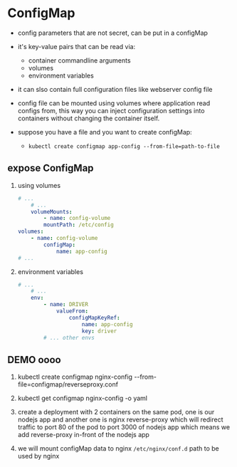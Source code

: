 # ConfigMap

- config parameters that are not secret, can be put in a configMap

- it's key-value pairs that can be read via:
    - container commandline arguments
    - volumes
    - environment variables

- it can slso contain full configuration files like webserver config file

- config file can be mounted using volumes where application read configs from,
this way you can inject configuration settings into containers without changing
the container itself.

- suppose you have a file and you want to create configMap:
    - `kubectl create configmap app-config --from-file=path-to-file`

## expose ConfigMap

1. using volumes

    ``` yaml
    # ...
        # ...
        volumeMounts:
            - name: config-volume
            mountPath: /etc/config
    volumes:
        - name: config-volume
            configMap:
                name: app-config
    # ...
    ```

2. environment variables

    ``` yaml
    # ...
        # ...
        env:
            - name: DRIVER
                valueFrom:
                    configMapKeyRef:
                        name: app-config
                        key: driver
            # ... other envs
    ```

## DEMO oooo

1. kubectl create configmap nginx-config --from-file=configmap/reverseproxy.conf

2. kubectl get configmap nginx-config -o yaml

3. create a deployment with 2 containers on the same pod, one is our nodejs app and
another one is nginx reverse-proxy which will redirect traffic to port 80 of the pod
to port 3000 of nodejs app which means we add reverse-proxy in-front of the nodejs app

4. we will mount configMap data to nginx `/etc/nginx/conf.d` path to be used by nginx